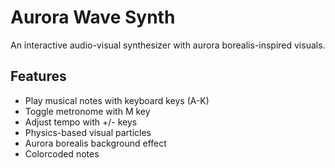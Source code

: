 # Aurora Wave Synth

An interactive audio-visual synthesizer with aurora borealis-inspired visuals.

## Features
- Play musical notes with keyboard keys (A-K)
- Toggle metronome with M key
- Adjust tempo with +/- keys
- Physics-based visual particles
- Aurora borealis background effect
- Colorcoded notes
